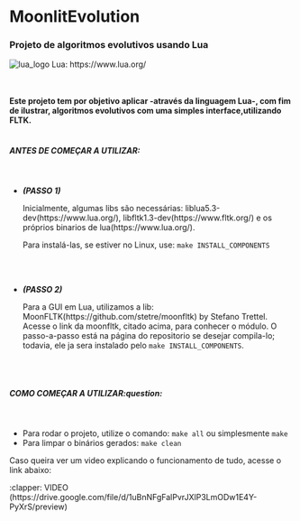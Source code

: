 <h1>MoonlitEvolution</h1>
<h3>Projeto de algoritmos evolutivos usando Lua</h3>
<p><img src="https://www.andreas-rozek.de/Lua/Lua-Logo_32x32.png" alt="lua_logo"/> Lua: https://www.lua.org/<p>

<br><br>
<strong>Este projeto tem por objetivo aplicar -através da linguagem Lua-, com fim de ilustrar, algoritmos evolutivos com uma simples interface,utilizando FLTK.</strong>
<br><br>
<h5>ANTES DE COMEÇAR A UTILIZAR:</h5>
<br>
<ul>
<li><em><strong>(PASSO 1)</strong></em></p>
Inicialmente, algumas libs são necessárias: liblua5.3-dev(https://www.lua.org/), libfltk1.3-dev(https://www.fltk.org/) e os próprios binarios de lua(https://www.lua.org/).<br><p>Para instalá-las, se estiver no Linux, use: <code>make INSTALL_COMPONENTS</p></code>
</li>
<br><br>
<li>
<p><em><strong>(PASSO 2)</strong></em></p>
Para a GUI em Lua, utilizamos a lib: MoonFLTK(https://github.com/stetre/moonfltk) by Stefano Trettel. Acesse o link da moonfltk, citado acima, para conhecer o módulo. O passo-a-passo está na página do repositorio se desejar compila-lo; todavia, ele ja sera instalado pelo <code>make INSTALL_COMPONENTS</code>.
</li>
</ul> 
<br><br>
<h5>COMO COMEÇAR A UTILIZAR:question:</h5>
<br>
<ul>
<li>Para rodar o projeto, utilize o comando: <code>make all</code> ou simplesmente <code>make</code></li>
<li>Para limpar o binários gerados: <code>make clean</code></li>
</ul>
<p> Caso queira ver um video explicando o funcionamento de tudo, acesse o link abaixo:</p>
:clapper: VIDEO
(https://drive.google.com/file/d/1uBnNFgFalPvrJXlP3LmODw1E4Y-PyXrS/preview)
